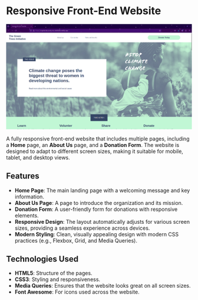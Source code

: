 # Responsive Front-End Website

![Website Screenshot](./Websiteimage.png)

A fully responsive front-end website that includes multiple pages, including a **Home** page, an **About Us** page, and a **Donation Form**. The website is designed to adapt to different screen sizes, making it suitable for mobile, tablet, and desktop views.

## Features
- **Home Page**: The main landing page with a welcoming message and key information.
- **About Us Page**: A page to introduce the organization and its mission.
- **Donation Form**: A user-friendly form for donations with responsive elements.
- **Responsive Design**: The layout automatically adjusts for various screen sizes, providing a seamless experience across devices.
- **Modern Styling**: Clean, visually appealing design with modern CSS practices (e.g., Flexbox, Grid, and Media Queries).

## Technologies Used
- **HTML5**: Structure of the pages.
- **CSS3**: Styling and responsiveness.
- **Media Queries**: Ensures that the website looks great on all screen sizes.
- **Font Awesome**: For icons used across the website.

